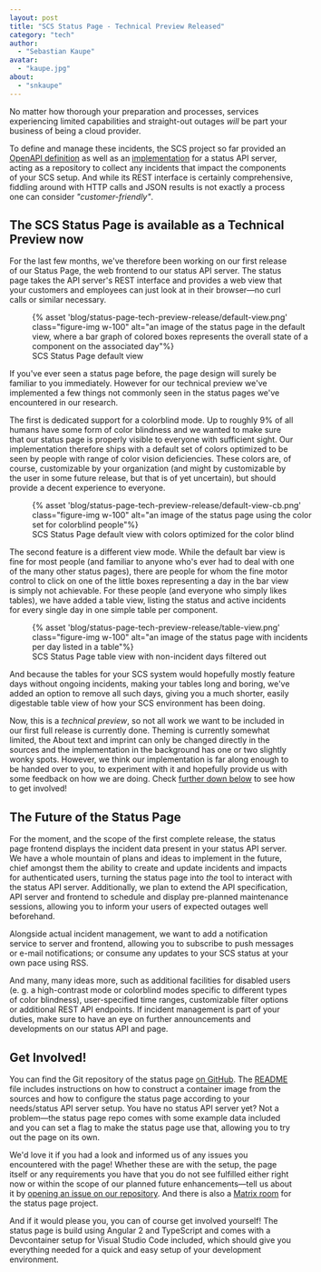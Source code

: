 ```yaml
---
layout: post
title: "SCS Status Page - Technical Preview Released"
category: "tech"
author:
  - "Sebastian Kaupe"
avatar:
  - "kaupe.jpg"
about:
  - "snkaupe"
---
```


No matter how thorough your preparation and processes, services experiencing limited capabilities and straight-out outages *will* be part your business of being a cloud provider.

To define and manage these incidents, the SCS project so far provided an [OpenAPI definition](https://github.com/SovereignCloudStack/status-page-openapi) as well as an [implementation](https://github.com/SovereignCloudStack/status-page-api) for a status API server, acting as a repository to collect any incidents that impact the components of your SCS setup. And while its REST interface is certainly comprehensive, fiddling around with HTTP calls and JSON results is not exactly a process one can consider *"customer-friendly"*.

## The SCS Status Page is available as a Technical Preview now

For the last few months, we've therefore been working on our first release of our Status Page, the web frontend to our status API server. The status page takes the API server's REST interface and provides a web view that your customers and employees can just look at in their browser—no curl calls or similar necessary.

<figure class="figure mx-auto d-block" style="width:100%; max-width: 986px;">
    {% asset 'blog/status-page-tech-preview-release/default-view.png' class="figure-img w-100" alt="an image of the status page in the default view, where a bar graph of colored boxes represents the overall state of a component on the associated day"%}
    <figcaption>SCS Status Page default view</figcaption>
</figure>

If you've ever seen a status page before, the page design will surely be familiar to you immediately. However for our technical preview we've implemented a few things not commonly seen in the status pages we've encountered in our research.

The first is dedicated support for a colorblind mode. Up to roughly 9% of all humans have some form of color blindness and we wanted to make sure that our status page is properly visible to everyone with sufficient sight. Our implementation therefore ships with a default set of colors optimized to be seen by people with range of color vision deficiencies. These colors are, of course, customizable by your organization (and might by customizable by the user in some future release, but that is of yet uncertain), but should provide a decent experience to everyone.

<figure class="figure mx-auto d-block" style="width:100%; max-width: 986px;">
    {% asset 'blog/status-page-tech-preview-release/default-view-cb.png' class="figure-img w-100" alt="an image of the status page using the color set for colorblind people"%}
    <figcaption>SCS Status Page default view with colors optimized for the color blind</figcaption>
</figure>

The second feature is a different view mode. While the default bar view is fine for most people (and familiar to anyone who's ever had to deal with one of the many other status pages), there are people for whom the fine motor control to click on one of the little boxes representing a day in the bar view is simply not achievable. For these people (and everyone who simply likes tables), we have added a table view, listing the status and active incidents for every single day in one simple table per component.

<figure class="figure mx-auto d-block" style="width:100%; max-width: 986px;">
    {% asset 'blog/status-page-tech-preview-release/table-view.png' class="figure-img w-100" alt="an image of the status page with incidents per day listed in a table"%}
    <figcaption>SCS Status Page table view with non-incident days filtered out</figcaption>
</figure>

And because the tables for your SCS system would hopefully mostly feature days without ongoing incidents, making your tables long and boring, we've added an option to remove all such days, giving you a much shorter, easily digestable table view of how your SCS environment has been doing.

Now, this is a *technical preview*, so not all work we want to be included in our first full release is currently done. Theming is currently somewhat limited, the About text and imprint can only be changed directly in the sources and the implementation in the background has one or two slightly wonky spots. However, we think our implementation is far along enough to be handed over to you, to experiment with it and hopefully provide us with some feedback on how we are doing. Check [further down below](#get-involved) to see how to get involved!

## The Future of the Status Page

For the moment, and the scope of the first complete release, the status page frontend displays the incident data present in your status API server. We have a whole mountain of plans and ideas to implement in the future, chief amongst them the ability to create and update incidents and impacts for authenticated users, turning the status page into *the* tool to interact with the status API server. Additionally, we plan to extend the API specification, API server and frontend to schedule and display pre-planned maintenance sessions, allowing you to inform your users of expected outages well beforehand.

Alongside actual incident management, we want to add a notification service to server and frontend, allowing you to subscribe to push messages or e-mail notifications; or consume any updates to your SCS status at your own pace using RSS.

And many, many ideas more, such as additional facilities for disabled users (e. g. a high-contrast mode or colorblind modes specific to different types of color blindness), user-specified time ranges, customizable filter options or additional REST API endpoints. If incident management is part of your duties, make sure to have an eye on further announcements and developments on our status API and page.

## Get Involved!

You can find the Git repository of the status page [on GitHub](https://github.com/SovereignCloudStack/status-page-web). The [README](https://github.com/SovereignCloudStack/status-page-web/blob/main/README.md) file includes instructions on how to construct a container image from the sources and how to configure the status page according to your needs/status API server setup. You have no status API server yet? Not a problem—the status page repo comes with some example data included and you can set a flag to make the status page use that, allowing you to try out the page on its own.

We'd love it if you had a look and informed us of any issues you encountered with the page! Whether these are with the setup, the page itself or any requirements you have that you do not see fulfilled either right now or within the scope of our planned future enhancements—tell us about it by [opening an issue on our repository](https://github.com/SovereignCloudStack/status-page-web/issues/new). And there is also a [Matrix room](https://matrix.to/#/#scs-status-page-app:matrix.org) for the status page project.

And if it would please you, you can of course get involved yourself! The status page is build using Angular 2 and TypeScript and comes with a Devcontainer setup for Visual Studio Code included, which should give you everything needed for a quick and easy setup of your development environment.